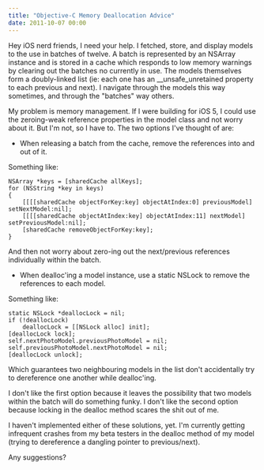 ```yaml
---
title: "Objective-C Memory Deallocation Advice"
date: 2011-10-07 00:00
---
```


Hey iOS nerd friends, I need your help. I fetched, store, and display models to the use in batches of twelve. A batch is represented by an NSArray instance and is stored in a cache which responds to low memory warnings by clearing out the batches no currently in use. The models themselves form a doubly-linked list (ie: each one has an \_\_unsafe\_unretained property to each previous and next). I navigate through the models this way sometimes, and through the "batches" way others.

My problem is memory management. If I were building for iOS 5, I could use the zeroing-weak reference properties in the model class and not worry about it. But I'm not, so I have to. The two options I've thought of are:

- When releasing a batch from the cache, remove the references into and out of it.

Something like:

```objc
NSArray *keys = [sharedCache allKeys];
for (NSString *key in keys)
{
	[[[[sharedCache objectForKey:key] objectAtIndex:0] previousModel] setNextModel:nil];
	[[[[sharedCache objectAtIndex:key] objectAtIndex:11] nextModel] setPreviousModel:nil];
	[sharedCache removeObjectForKey:key];
}
````

And then not worry about zero-ing out the next/previous references individually within the batch.

- When dealloc'ing a model instance, use a static NSLock to remove the references to each model.

Something like:

```objc
static NSLock *deallocLock = nil;
if (!deallocLock)
	deallocLock = [[NSLock alloc] init];
[deallocLock lock];
self.nextPhotoModel.previousPhotoModel = nil;
self.previousPhotoModel.nextPhotoModel = nil;
[deallocLock unlock];
````

Which guarantees two neighbouring models in the list don't accidentally try to dereference one another while dealloc'ing.

I don't like the first option because it leaves the possibility that two models within the batch will do something funky. I don't like the second option because locking in the dealloc method scares the shit out of me.

I haven't implemented either of these solutions, yet. I'm currently getting infrequent crashes from my beta testers in the dealloc method of my model (trying to dereference a dangling pointer to previous/next).

Any suggestions?

<!-- more -->
